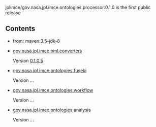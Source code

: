 jplimce/gov.nasa.jpl.imce.ontologies.processor:0.1.0 is the first public release

## Contents

- from: maven:3.5-jdk-8

- [gov.nasa.jpl.imce.oml.converters](https://github.com/JPL-IMCE/gov.nasa.jpl.imce.oml.converters)

    Version [0.1.0.5](https://github.com/JPL-IMCE/gov.nasa.jpl.imce.oml.converters/blob/master/notes/0.1.0.5.markdown)
    
- [gov.nasa.jpl.imce.ontologies.fuseki](https://github.com/JPL-IMCE/gov.nasa.jpl.imce.ontologies.fuseki)

    Version ...
    
- [gov.nasa.jpl.imce.ontologies.workflow](https://github.com/JPL-IMCE/gov.nasa.jpl.imce.ontologies.workflow)

    Version ...
    
- [gov.nasa.jpl.imce.ontologies.analysis](https://github.com/JPL-IMCE/gov.nasa.jpl.imce.ontologies.analysis)

    Version ...
    
    